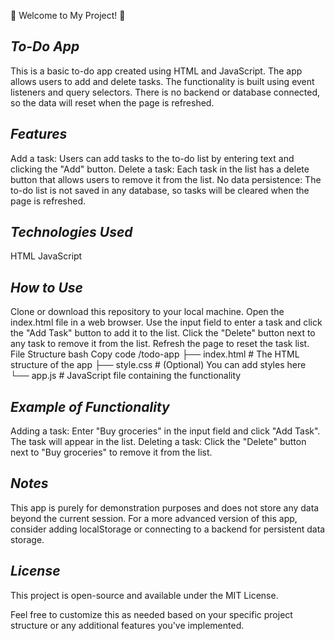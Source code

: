 🚀 Welcome to My Project! 🚀

## ***To-Do App***
This is a basic to-do app created using HTML and JavaScript. The app allows users to add and delete tasks. The functionality is built using event listeners and query selectors. There is no backend or database connected, so the data will reset when the page is refreshed.

## ***Features***
Add a task: Users can add tasks to the to-do list by entering text and clicking the "Add" button.
Delete a task: Each task in the list has a delete button that allows users to remove it from the list.
No data persistence: The to-do list is not saved in any database, so tasks will be cleared when the page is refreshed.


## ***Technologies Used***
HTML
JavaScript


## ***How to Use***
Clone or download this repository to your local machine.
Open the index.html file in a web browser.
Use the input field to enter a task and click the "Add Task" button to add it to the list.
Click the "Delete" button next to any task to remove it from the list.
Refresh the page to reset the task list.
File Structure
bash
Copy code
/todo-app
  ├── index.html        # The HTML structure of the app
  ├── style.css         # (Optional) You can add styles here
  └── app.js            # JavaScript file containing the functionality

  
## ***Example of Functionality***
Adding a task: Enter "Buy groceries" in the input field and click "Add Task". The task will appear in the list.
Deleting a task: Click the "Delete" button next to "Buy groceries" to remove it from the list.


## ***Notes***
This app is purely for demonstration purposes and does not store any data beyond the current session.
For a more advanced version of this app, consider adding localStorage or connecting to a backend for persistent data storage.


## ***License***
This project is open-source and available under the MIT License.

Feel free to customize this as needed based on your specific project structure or any additional features you've implemented.



